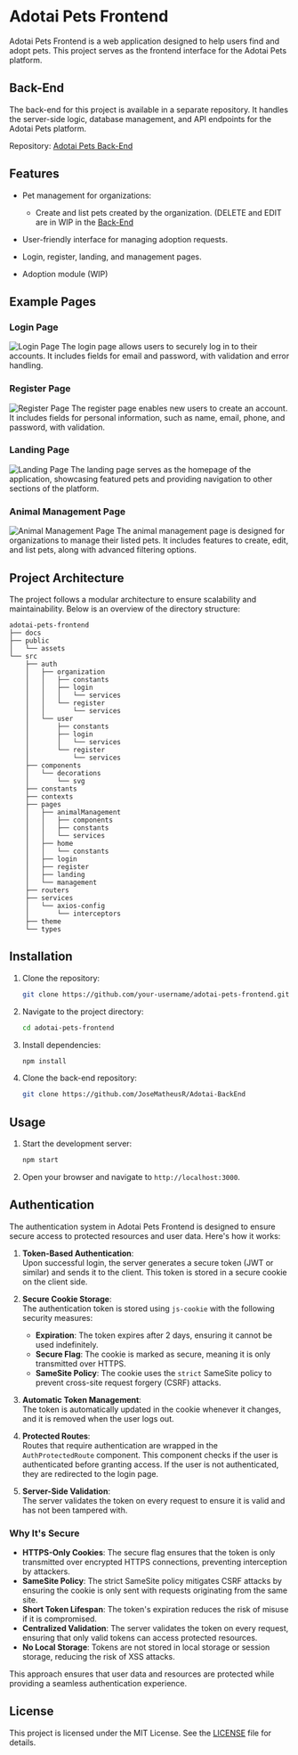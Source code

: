 # Adotai Pets Frontend

Adotai Pets Frontend is a web application designed to help users find and adopt pets. This project serves as the frontend interface for the Adotai Pets platform.

## Back-End

The back-end for this project is available in a separate repository. It handles the server-side logic, database management, and API endpoints for the Adotai Pets platform.

Repository: [Adotai Pets Back-End](https://github.com/JoseMatheusR/Adotai-BackEnd)

## Features

- Pet management for organizations:
  - Create and list pets created by the organization. (DELETE and EDIT are in WIP in the [Back-End](https://github.com/JoseMatheusR/Adotai-BackEnd)

- User-friendly interface for managing adoption requests.
- Login, register, landing, and management pages.
- Adoption module (WIP)

## Example Pages

### Login Page

![Login Page](./docs/readme-assets/LoginPage.png)
The login page allows users to securely log in to their accounts. It includes fields for email and password, with validation and error handling.

### Register Page

![Register Page](./docs/readme-assets/RegisterPage.png)
The register page enables new users to create an account. It includes fields for personal information, such as name, email, phone, and password, with validation.

### Landing Page

![Landing Page](./docs/readme-assets/HomePage.png)
The landing page serves as the homepage of the application, showcasing featured pets and providing navigation to other sections of the platform.

### Animal Management Page

![Animal Management Page](./docs/readme-assets/AnimalManagementScreen.png)
The animal management page is designed for organizations to manage their listed pets. It includes features to create, edit, and list pets, along with advanced filtering options.

## Project Architecture

The project follows a modular architecture to ensure scalability and maintainability. Below is an overview of the directory structure:

```
adotai-pets-frontend
├── docs
├── public
│   └── assets
└── src
    ├── auth
    │   ├── organization
    │   │   ├── constants
    │   │   ├── login
    │   │   │   └── services
    │   │   └── register
    │   │       └── services
    │   └── user
    │       ├── constants
    │       ├── login
    │       │   └── services
    │       └── register
    │           └── services
    ├── components
    │   └── decorations
    │       └── svg
    ├── constants
    ├── contexts
    ├── pages
    │   ├── animalManagement
    │   │   ├── components
    │   │   ├── constants
    │   │   └── services
    │   ├── home
    │   │   └── constants
    │   ├── login
    │   ├── register
    │   ├── landing
    │   └── management
    ├── routers
    ├── services
    │   └── axios-config
    │       └── interceptors
    ├── theme
    └── types
```

## Installation

1. Clone the repository:
   ```bash
   git clone https://github.com/your-username/adotai-pets-frontend.git
   ```
2. Navigate to the project directory:
   ```bash
   cd adotai-pets-frontend
   ```
3. Install dependencies:
   ```bash
   npm install
   ```
4. Clone the back-end repository:
   ```bash
   git clone https://github.com/JoseMatheusR/Adotai-BackEnd
   ```

## Usage

1. Start the development server:
   ```bash
   npm start
   ```
2. Open your browser and navigate to `http://localhost:3000`.

## Authentication

The authentication system in Adotai Pets Frontend is designed to ensure secure access to protected resources and user data. Here's how it works:

1. **Token-Based Authentication**:  
   Upon successful login, the server generates a secure token (JWT or similar) and sends it to the client. This token is stored in a secure cookie on the client side.

2. **Secure Cookie Storage**:  
   The authentication token is stored using `js-cookie` with the following security measures:

   - **Expiration**: The token expires after 2 days, ensuring it cannot be used indefinitely.
   - **Secure Flag**: The cookie is marked as secure, meaning it is only transmitted over HTTPS.
   - **SameSite Policy**: The cookie uses the `strict` SameSite policy to prevent cross-site request forgery (CSRF) attacks.

3. **Automatic Token Management**:  
   The token is automatically updated in the cookie whenever it changes, and it is removed when the user logs out.

4. **Protected Routes**:  
   Routes that require authentication are wrapped in the `AuthProtectedRoute` component. This component checks if the user is authenticated before granting access. If the user is not authenticated, they are redirected to the login page.

5. **Server-Side Validation**:  
   The server validates the token on every request to ensure it is valid and has not been tampered with.

### Why It's Secure

- **HTTPS-Only Cookies**: The secure flag ensures that the token is only transmitted over encrypted HTTPS connections, preventing interception by attackers.
- **SameSite Policy**: The strict SameSite policy mitigates CSRF attacks by ensuring the cookie is only sent with requests originating from the same site.
- **Short Token Lifespan**: The token's expiration reduces the risk of misuse if it is compromised.
- **Centralized Validation**: The server validates the token on every request, ensuring that only valid tokens can access protected resources.
- **No Local Storage**: Tokens are not stored in local storage or session storage, reducing the risk of XSS attacks.

This approach ensures that user data and resources are protected while providing a seamless authentication experience.

## License

This project is licensed under the MIT License. See the [LICENSE](LICENSE) file for details.
